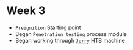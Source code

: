 # Week 3

* [`Preignition`](../htb/preignition.md) Starting point
* Began `Penetration testing` process module
* Began working through [`Jerry`](../htb/jerry.md) HTB machine



